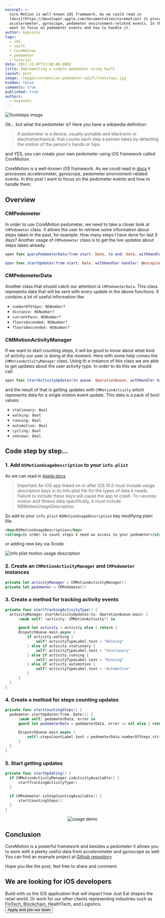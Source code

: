 ```yaml
---
excerpt: >-
  Core Motion is well-known iOS framework. As we could read in
  [docs](https://developer.apple.com/documentation/coremotion) it process
  accelerometer, gyroscope, pedometer environemnt-related events. In this post I
  want to focus on pedometer events and how to handle it.
author: kwysocki
tags:
  - iOS
  - swift
  - CoreMotion
  - pedometer
  - tutorial
date: 2017-12-07T23:00:00.000Z
title: Implementing a simple pedometer using Swift
layout: post
image: /images/coremotion-pedometer-swift/footsteps.jpg
hidden: false
comments: true
published: true
authors:
  - kwysocki
---
```

![footsteps image](/images/coremotion-pedometer-swift/footsteps.jpg)

Ok... but what the pedometer is? Here you have a wikipedia definition:

> A pedometer is a device, usually portable and electronic or electromechanical, that counts each step a person takes by detecting the motion of the person's hands or hips.

and YES, you can create your own pedometer using iOS framework called CoreMotion.

CoreMotion is a well-known iOS framework. As we could read in [docs](https://developer.apple.com/documentation/coremotion) it processes accelerometer, gyroscope, pedometer environment-related events.
In this post I want to focus on the pedometer events and how to handle them.

## Overview

### CMPedometer

In order to use CoreMotion pedometer, we need to take a closer look at `CMPedometer` class. It allows the user to retrieve some information about steps taken in the past, for example: How many steps I have done for last 3 days? Another usage of `CMPedometer` class is to get the live updates about steps taken already.

```swift
open func queryPedometerData(from start: Date, to end: Date, withHandler handler: @escaping CoreMotion.CMPedometerHandler)

open func startUpdates(from start: Date, withHandler handler: @escaping CoreMotion.CMPedometerHandler)
```

### CMPedometerData

Another class that should catch our attention is `CMPedometerData`. This class represents data that will be sent with every update in the above functions. It contains a lot of useful information like:

* `numberOfSteps: NSNumber?`
* `distance: NSNumber?`
* `currentPace: NSNumber?`
* `floorsAscended: NSNumber?`
* `floorsDescended: NSNumber?`

### CMMotionActivityManager

If we want to start counting steps, it will be good to know about what kind of activity our user is doing at the moment. Here with some help comes the `CMMotionActivityManager` class. Using th e instance of this class we are able to get updates about the user activity type. In order to do this we should call:

```swift
open func startActivityUpdates(to queue: OperationQueue, withHandler handler: @escaping CoreMotion.CMMotionActivityHandler)
```

and the result of that is getting updates with `CMMotionActivity` which represents  data for a single motion event update. This data is a pack of bool values:

* `stationary: Bool`
* `walking: Bool`
* `running: Bool`
* `automotive: Bool`
* `cycling: Bool`
* `unknown: Bool`

## Code step by step...

### 1. Add `NSMotionUsageDescription` to your `info.plist`

As we can read in [Apple docs](https://developer.apple.com/documentation/coremotion)

> Important
> An iOS app linked on or after iOS 10.0 must include usage description keys in its Info.plist file for the types of data it needs. Failure to include these keys will cause the app to crash. To >access motion and fitness data specifically, it must include NSMotionUsageDescription.

So add to your `info.plist` `NSMotionUsageDescription` key modifying plain file:

```xml
<key>NSMotionUsageDescription</key>
<string>In order to count steps I need an access to your pedometer</string>
```

or adding new key via Xcode

![info plist motion usage description](/images/coremotion-pedometer-swift/info-plist-motion-usage.png)

### 2. Create an `CMMotionActivityManager` and `CMPedometer` instances

```swift
private let activityManager = CMMotionActivityManager()
private let pedometer = CMPedometer()
```

### 3. Create a method for tracking activity events

```swift
private func startTrackingActivityType() {
  activityManager.startActivityUpdates(to: OperationQueue.main) {
      [weak self] (activity: CMMotionActivity?) in

      guard let activity = activity else { return }
      DispatchQueue.main.async {
          if activity.walking {
              self?.activityTypeLabel.text = "Walking"
          } else if activity.stationary {
              self?.activityTypeLabel.text = "Stationary"
          } else if activity.running {
              self?.activityTypeLabel.text = "Running"
          } else if activity.automotive {
              self?.activityTypeLabel.text = "Automotive"
          }
      }
  }
}
```

### 4. Create a method for steps counting updates

```swift
private func startCountingSteps() {
  pedometer.startUpdates(from: Date()) {
      [weak self] pedometerData, error in
      guard let pedometerData = pedometerData, error == nil else { return }

      DispatchQueue.main.async {
          self?.stepsCountLabel.text = pedometerData.numberOfSteps.stringValue
      }
  }
}
```

### 5. Start getting updates

```swift
private func startUpdating() {
  if CMMotionActivityManager.isActivityAvailable() {
      startTrackingActivityType()
  }

  if CMPedometer.isStepCountingAvailable() {
      startCountingSteps()
  }
}
```

<center>

![usage demo](/images/coremotion-pedometer-swift/steps-demo.gif)

</center>

## Conclusion

CoreMotion is a powerful framework and besides a pedometer it allows you to work with a plenty useful data from accelerometer and gyroscope as well
You can find an example project at [Github repository](https://github.com/bright/Pedometer-Swift)

Hope you like the post, feel free to share and comment.

<div class='block-button'><h2>We are looking for iOS developers</h2><div>Build with us the iOS application that will impact how Just Eat shapes the retail world. Or work for our other clients representing industries such as FinTech, Blockchain, HealthTech, and Logistics.</div><a href="/jobs/senior-ios-developer"><button>Apply and join our team</button></a></div>
